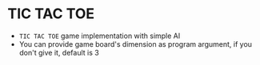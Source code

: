 # TIC TAC TOE

- `TIC TAC TOE` game implementation with simple AI 
- You can provide game board's dimension as program argument, 
if you don't give it, default is 3
